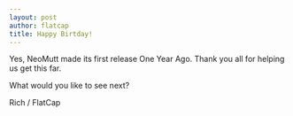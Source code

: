 ```yaml
---
layout: post
author: flatcap
title: Happy Birtday!
---
```


Yes, NeoMutt made its first release One Year Ago.
Thank you all for helping us get this far.

What would you like to see next?

Rich / FlatCap
